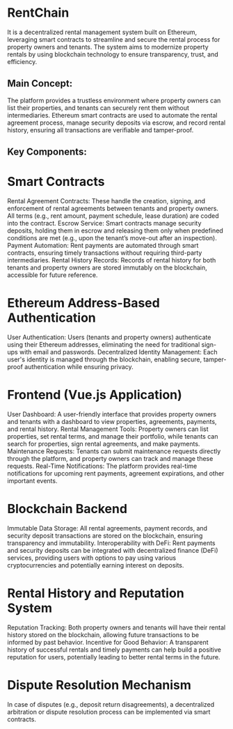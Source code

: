 # RentChain
It is a decentralized rental management system built on Ethereum, leveraging smart contracts to streamline and secure the rental process for property owners and tenants. The system aims to modernize property rentals by using blockchain technology to ensure transparency, trust, and efficiency.

## Main Concept:
The platform provides a trustless environment where property owners can list their properties, and tenants can securely rent them without intermediaries. Ethereum smart contracts are used to automate the rental agreement process, manage security deposits via escrow, and record rental history, ensuring all transactions are verifiable and tamper-proof.

## Key Components:

# Smart Contracts
Rental Agreement Contracts: These handle the creation, signing, and enforcement of rental agreements between tenants and property owners. All terms (e.g., rent amount, payment schedule, lease duration) are coded into the contract.
Escrow Service: Smart contracts manage security deposits, holding them in escrow and releasing them only when predefined conditions are met (e.g., upon the tenant’s move-out after an inspection).
Payment Automation: Rent payments are automated through smart contracts, ensuring timely transactions without requiring third-party intermediaries.
Rental History Records: Records of rental history for both tenants and property owners are stored immutably on the blockchain, accessible for future reference.
# Ethereum Address-Based Authentication
User Authentication: Users (tenants and property owners) authenticate using their Ethereum addresses, eliminating the need for traditional sign-ups with email and passwords.
Decentralized Identity Management: Each user's identity is managed through the blockchain, enabling secure, tamper-proof authentication while ensuring privacy.
# Frontend (Vue.js Application)
User Dashboard: A user-friendly interface that provides property owners and tenants with a dashboard to view properties, agreements, payments, and rental history.
Rental Management Tools: Property owners can list properties, set rental terms, and manage their portfolio, while tenants can search for properties, sign rental agreements, and make payments.
Maintenance Requests: Tenants can submit maintenance requests directly through the platform, and property owners can track and manage these requests.
Real-Time Notifications: The platform provides real-time notifications for upcoming rent payments, agreement expirations, and other important events.
# Blockchain Backend
Immutable Data Storage: All rental agreements, payment records, and security deposit transactions are stored on the blockchain, ensuring transparency and immutability.
Interoperability with DeFi: Rent payments and security deposits can be integrated with decentralized finance (DeFi) services, providing users with options to pay using various cryptocurrencies and potentially earning interest on deposits.
# Rental History and Reputation System
Reputation Tracking: Both property owners and tenants will have their rental history stored on the blockchain, allowing future transactions to be informed by past behavior.
Incentive for Good Behavior: A transparent history of successful rentals and timely payments can help build a positive reputation for users, potentially leading to better rental terms in the future.
# Dispute Resolution Mechanism
In case of disputes (e.g., deposit return disagreements), a decentralized arbitration or dispute resolution process can be implemented via smart contracts.

